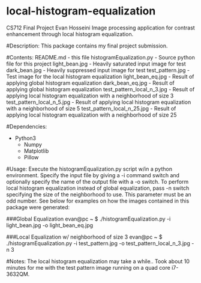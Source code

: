 # local-histogram-equalization
CS712 Final Project
Evan Hosseini
Image processing application for contrast enhancement through local histogram equalization.

#Description:
This package contains my final project submission.

#Contents:
README.md - this file
histogramEqualization.py - Source python file for this project
light_bean.jpg - Heavily saturated input image for test
dark_bean.jpg - Heavily suppressed input image for test
test_pattern.jpg - Test image for the local histogram equalization
light_bean_eq.jpg - Result of applying global histogram equalization
dark_bean_eq.jpg - Result of applying global histogram equalization
test_pattern_local_n_3.jpg - Result of applying local histogram equalization
                             with a neighborhood of size 3
test_pattern_local_n_5.jpg - Result of applying local histogram equalization
                             with a neighborhood of size 5
test_pattern_local_n_25.jpg - Result of applying local histogram equalization
                              with a neighborhood of size 25

#Dependencies:
* Python3
  * Numpy
  * Matplotlib
  * Pillow

#Usage:
Execute the histogramEqualization.py script w/in a python environment.
Specify the input file by giving a -i command switch and optionally specify the
name of the output file with a -o switch.  To perform local histogram equalization
instead of global equalization, pass -n switch specifying the size of the neighborhood to use.
This parameter must be an odd number.  See below for examples on how the images
contained in this package were generated:

###Global Equalization
evan@pc ~ $ ./histogramEqualization.py -i light_bean.jpg -o light_bean_eq.jpg

###Local Equalization w/ neighborhood of size 3
evan@pc ~ $ ./histogramEqualization.py -i test_pattern.jpg -o test_pattern_local_n_3.jpg -n 3

#Notes:
The local histogram equalization may take a while.. Took about 10 minutes for me
with the test pattern image running on a quad core i7-3632QM.